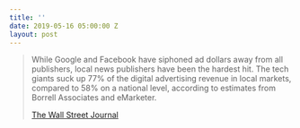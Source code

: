 ```yaml
---
title: ''
date: 2019-05-16 05:00:00 Z
layout: post
---
```


> While Google and Facebook have siphoned ad dollars away from all publishers, local news publishers have been the hardest hit. The tech giants suck up 77% of the digital advertising revenue in local markets, compared to 58% on a national level, according to estimates from Borrell Associates and eMarketer.
> 
> [The Wall Street Journal](https://www.wsj.com/graphics/local-newspapers-stark-divide/)
